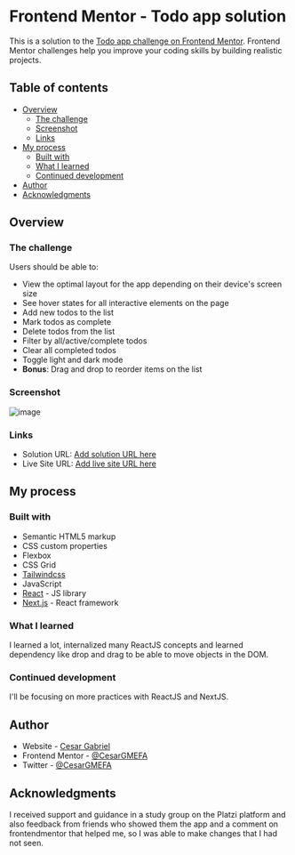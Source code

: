 # Frontend Mentor - Todo app solution

This is a solution to the [Todo app challenge on Frontend Mentor](https://www.frontendmentor.io/challenges/todo-app-Su1_KokOW). Frontend Mentor challenges help you improve your coding skills by building realistic projects. 

## Table of contents

- [Overview](#overview)
  - [The challenge](#the-challenge)
  - [Screenshot](#screenshot)
  - [Links](#links)
- [My process](#my-process)
  - [Built with](#built-with)
  - [What I learned](#what-i-learned)
  - [Continued development](#continued-development)
- [Author](#author)
- [Acknowledgments](#acknowledgments)

## Overview

### The challenge

Users should be able to:

- View the optimal layout for the app depending on their device's screen size
- See hover states for all interactive elements on the page
- Add new todos to the list
- Mark todos as complete
- Delete todos from the list
- Filter by all/active/complete todos
- Clear all completed todos
- Toggle light and dark mode
- **Bonus**: Drag and drop to reorder items on the list

### Screenshot

![image](https://user-images.githubusercontent.com/83330595/189758291-1122d2fa-6fdc-42d4-8d84-561121e75b29.png)

### Links

- Solution URL: [Add solution URL here](https://www.frontendmentor.io/solutions/todo-app-using-reactjs-and-tailwind-css-zVoHbwO_56)
- Live Site URL: [Add live site URL here](https://task-cg.netlify.app/)

## My process

### Built with

- Semantic HTML5 markup
- CSS custom properties
- Flexbox
- CSS Grid
- [Tailwindcss](tailwindcss.com)
- JavaScript
- [React](https://reactjs.org/) - JS library
- [Next.js](https://nextjs.org/) - React framework

### What I learned

I learned a lot, internalized many ReactJS concepts and learned dependency like drop and drag to be able to move objects in the DOM.

### Continued development

I'll be focusing on more practices with ReactJS and NextJS.

## Author

- Website - [Cesar Gabriel](https://knowing-guavaberry-4bb.notion.site/Portafolio-para-que-lo-lea-HolaMundo-7dc6d7a3a5cc43c6aa0d6040924bbd72)
- Frontend Mentor - [@CesarGMEFA](https://www.frontendmentor.io/profile/CesarGMEFA)
- Twitter - [@CesarGMEFA](https://twitter.com/CesarGMEFA)

## Acknowledgments

I received support and guidance in a study group on the Platzi platform and also feedback from friends who showed them the app and a comment on frontendmentor that helped me, so I was able to make changes that I had not seen.
